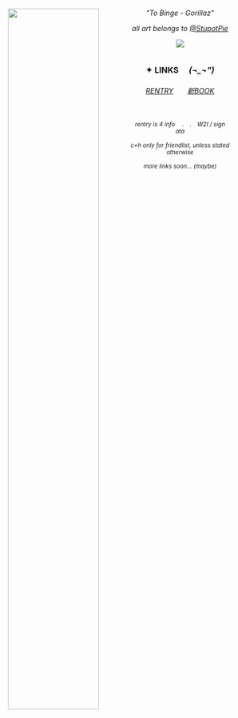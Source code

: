 
<div align="center">
    

<img align="left" width="60%" src="https://files.catbox.moe/q3k225.png">

<h6 align>
"To Binge - Gorillaz"
    
all art belongs to [@StupotPie](https://x.com/StupotPie)

![](https://komarev.com/ghpvc/?username=theplasticbeach&color=807784&style=plastic&label=📉𓃉)


### ✦ LINKS 　*(¬_¬")* 


<h6 align>
<a href="https://rentry.co/carpto" target="_blank">RENTRY​</a>　　<a href="https://guineapirate.atabook.org" target="_blank">新BOOK</a>　


　
<p align> <small>
rentry is 4 info 　.　.　W2I / sign ata
    
c+h only for friendlist, unless stated otherwise

more links soon... (maybe)
    
